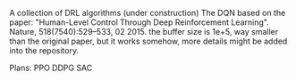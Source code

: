 A collection of DRL algorithms (under construction)
The DQN based on the paper: "Human-Level Control Through Deep Reinforcement Learning". Nature, 518(7540):529–533, 02 2015.
the buffer size is 1e+5, way smaller than the original paper, but it works somehow, more details might be added into the repository. 




Plans:  PPO  DDPG  SAC  
